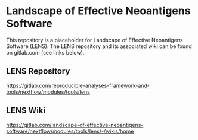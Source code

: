 # Landscape of Effective Neoantigens Software

This repository is a placeholder for Landscape of Effective Neoantigens
Software (LENS). The LENS repository and its associated wiki can be found on
gitlab.com (see links below).

## LENS Repository
https://gitlab.com/reproducible-analyses-framework-and-tools/nextflow/modules/tools/lens

## LENS Wiki
https://gitlab.com/landscape-of-effective-neoantigens-software/nextflow/modules/tools/lens/-/wikis/home
